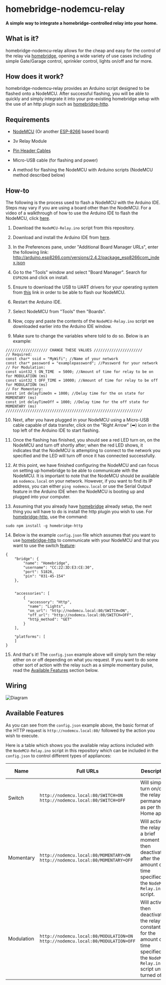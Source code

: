# homebridge-nodemcu-relay
#### A simple way to integrate a homebridge-controlled relay into your home.

## What is it?

homebridge-nodemcu-relay allows for the cheap and easy for the control of the relay via [homebridge](https://github.com/nfarina/homebridge), opening a wide variety of use cases including simple Gate/Garage control, sprinkler control, lights on/off and far more.

## How does it work?

homebridge-nodemcu-relay provides an Arduino script designed to be flashed onto a NodeMCU. After successful flashing, you will be able to quickly and simply integrate it into your pre-existing homebridge setup with the use of an http plugin such as [homebridge-http](https://github.com/rudders/homebridge-http).

## Requirements

* [NodeMCU](https://en.wikipedia.org/wiki/NodeMCU) (Or another [ESP-8266](https://en.wikipedia.org/wiki/ESP8266) based board)

* 3v Relay Module

* [Pin Header Cables](https://learn.sparkfun.com/tutorials/connector-basics/pin-header-connectors)

* Micro-USB cable (for flashing and power)

* A method for flashing the NodeMCU with Arduino scripts (NodeMCU method described below)

## How-to

The following is the process used to flash a NodeMCU with the Arduino IDE. Steps may vary if you are using a board other than the NodeMCU. For a video of a walkthrough of how to use the Arduino IDE to flash the NodeMCU, click [here](https://www.youtube.com/watch?v=G6CqvhXpBKM&list=LLgF700LhcjqMmwWtcsFs92Q&index=14&t=0s&frags=pl%2Cwn).

1. Download the `NodeMCU-Relay.ino` script from this repository.

2. Download and install the Arduino IDE from [here](https://www.arduino.cc/en/Main/Software).

3. In the Preferences pane, under "Additional Board Manager URLs", enter the following link:
http://arduino.esp8266.com/versions/2.4.2/package_esp8266com_index.json

4. Go to the "Tools" window and select "Board Manager". Search for `ESP8266` and click on install.

5. Ensure to download the USB to UART drivers for your operating system from [this](https://www.silabs.com/products/development-tools/software/usb-to-uart-bridge-vcp-drivers) link in order to be able to flash our NodeMCU.

6. Restart the Arduino IDE.

7. Select NodeMCU from "Tools" then "Boards".

8. Now, copy and paste the contents of the `NodeMCU-Relay.ino` script we downloaded earlier into the Arduino IDE window.

9. Make sure to change the variables where told to do so. Below is an example:

```
/////////////////// CHANGE THESE VALUES //////////////////////
// Required:
const char* ssid = "MyWifi"; //Name of your network
const char* password = "examplepassword"; //Password for your network
// For Modulation:
const uint32_t ON_TIME  = 5000; //Amount of time for relay to be on for MODULATION (ms)
const uint32_t OFF_TIME = 10000; //Amount of time for relay to be off for MODULATION (ms)
// For Momentary:
const int delayTimeOn = 1000; //Delay time for the on state for MOMENTARY (ms)
const int delayTimeOff = 1000; //Delay time for the off state for MOMENTARY (ms)
//////////////////////////////////////////////////////////////
```

10. Next, after you have plugged in your NodeMCU using a Micro-USB cable capable of data transfer, click on the "Right Arrow" (➡) icon in the top left of the Arduino IDE to start flashing.

11. Once the flashing has finished, you should see a red LED turn on, on the NodeMCU and turn off shortly after; when the red LED shows, it indicates that the NodeMCU is attempting to connect to the network you specified and the LED will turn off once it has connected successfully.

12. At this point, we have finished configuring the NodeMCU and can focus on setting up homebridge to be able to communicate with the NodeMCU. It is important to note that the NodeMCU should be available as `nodemcu.local` on your network. However, if you want to find its IP address, you can either `ping nodemcu.local` or use the Serial Output feature in the Arduino IDE when the NodeMCU is booting up and plugged into your computer.

13. Assuming that you already have [homebridge](https://github.com/nfarina/homebridge#installation) already setup, the next thing you will have to do is install the http plugin you wish to use. For [homebridge-http](https://github.com/rudders/homebridge-http), use the command:
```
sudo npm install -g homebridge-http
```

14. Below is the example `config.json` file which assumes that you want to use [homebridge-http](https://github.com/rudders/homebridge-http) to communicate with your NodeMCU and that you want to use the switch [feature](#available-features):

```
{
    "bridge": {
        "name": "Homebridge",
        "username": "CC:22:3D:E3:CE:30",
        "port": 51826,
        "pin": "031-45-154"
    },
   

    "accessories": [
        {
          "accessory": "Http",
          "name": "Lights",
          "on_url": "http://nodemcu.local:80/SWITCH=ON",
          "off_url": "http://nodemcu.local:80/SWITCH=OFF",
          "http_method": "GET"
        }
    ],

    "platforms": [
    ]
}
```

15. And that's it! The `config.json` example above will simply turn the relay either on or off depending on what you request. If you want to do some other sort of action with the relay such as a simple momentary pulse, read the [Available Features](#available-features) section below.

## Wiring

![Diagram](https://image.ibb.co/gSrmRU/Wiring_Relay_Diagram.jpg)


## Available Features

As you can see from the `config.json` example above, the basic format of the HTTP request is `http://nodemcu.local:80/` followed by the action you wish to execute. 

Here is a table which shows you the available relay actions included with the `NodeMCU-Relay.ino` script in this repository which can be included in the `config.json` to control different types of appliances:

| Name | Full URLs | Description | Example Uses |
| --- | --- | --- | --- |
| Switch | `http://nodemcu.local:80/SWITCH=ON` `http://nodemcu.local:80/SWITCH=OFF` | Will simply turn on/off the relay permanently as per the Home app | Lights, faucets and fans etc. |
| Momentary | `http://nodemcu.local:80/MOMENTARY=ON` `http://nodemcu.local:80/MOMENTARY=OFF` | Will activate the relay for a brief moment then deactivate after the amount of time specified in the `NodeMCU-Relay.ino` script. | Garages, gates and buzzers etc. |
| Modulation | `http://nodemcu.local:80/MODULATION=ON` `http://nodemcu.local:80/MODULATION=OFF` | Will activate then deactivate the relay constantly for the amount of time specified in the `NodeMCU-Relay.ino` script until turned off. | Lights and sprinkler systems etc. |
